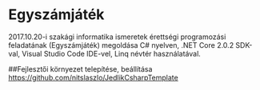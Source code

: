 # Egyszámjáték
2017.10.20-i szakági informatika ismeretek érettségi programozási feladatának (Egyszámjáték) megoldása C# nyelven, .NET Core 2.0.2 SDK-val, Visual Studio Code IDE-vel, Linq névtér használatával.

##Fejlesztői környezet telepítése, beállítása
https://github.com/nitslaszlo/JedlikCsharpTemplate

